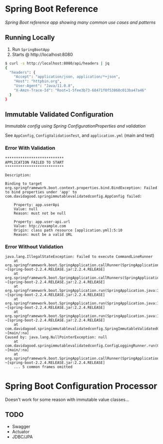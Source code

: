 # Spring Boot Reference

_Spring Boot reference app showing many common use cases and patterns_

## Running Locally

1. Run `SpringBootApp`
1. Starts @ http://localhost:8080

```bash
$ curl -s http://localhost:8080/api/headers | jq
{
  "headers": {
    "Accept": "application/json, application/*+json",
    "Host": "httpbin.org",
    "User-Agent": "Java/11.0.8",
    "X-Amzn-Trace-Id": "Root=1-5fee3b73-68471f0f53860c013ba47a46"
  }
}
```

## Immutable Validated Configuration

_Immutable config using Spring ConfigurationProperties and validation_

See `AppConfig`, `ConfigValidationTest`, and `application.yml` (main and test)

### Error With Validation

```text
***************************
APPLICATION FAILED TO START
***************************

Description:

Binding to target org.springframework.boot.context.properties.bind.BindException: Failed to bind properties under 'app' to com.davidagood.springimmutablevalidatedconfig.AppConfig failed:

    Property: app.userApi
    Value: null
    Reason: must not be null
```

```
    Property: app.user-api.url
    Value: htp://example.com
    Origin: class path resource [application.yml]:5:10
    Reason: must be a valid URL
```


### Error Without Validation

```text
java.lang.IllegalStateException: Failed to execute CommandLineRunner
	at org.springframework.boot.SpringApplication.callRunner(SpringApplication.java:787) ~[spring-boot-2.2.4.RELEASE.jar:2.2.4.RELEASE]
	at org.springframework.boot.SpringApplication.callRunners(SpringApplication.java:768) ~[spring-boot-2.2.4.RELEASE.jar:2.2.4.RELEASE]
	at org.springframework.boot.SpringApplication.run(SpringApplication.java:322) ~[spring-boot-2.2.4.RELEASE.jar:2.2.4.RELEASE]
	at org.springframework.boot.SpringApplication.run(SpringApplication.java:1226) ~[spring-boot-2.2.4.RELEASE.jar:2.2.4.RELEASE]
	at org.springframework.boot.SpringApplication.run(SpringApplication.java:1215) ~[spring-boot-2.2.4.RELEASE.jar:2.2.4.RELEASE]
	at com.davidagood.springimmutablevalidatedconfig.SpringImmutableValidatedConfigApplication.main(SpringImmutableValidatedConfigApplication.java:12) ~[main/:na]
Caused by: java.lang.NullPointerException: null
	at com.davidagood.springimmutablevalidatedconfig.ConfigLoggingRunner.run(ConfigLoggingRunner.java:19) ~[main/:na]
	at org.springframework.boot.SpringApplication.callRunner(SpringApplication.java:784) ~[spring-boot-2.2.4.RELEASE.jar:2.2.4.RELEASE]
	... 5 common frames omitted
```

# Spring Boot Configuration Processor

Doesn't work for some reason with immutable value classes...

## TODO

- Swagger
- Actuator
- JDBC/JPA
